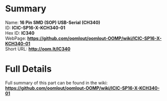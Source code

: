 
Summary
=================
  
Name: __16 Pin SMD (SOP) USB-Serial (CH340)__    
ID: __ICIC-SP16-X-KCH340-01__   
Hex ID: __IC340__   
WebPage: __https://github.com/oomlout/oomlout-OOMP/wiki/ICIC-SP16-X-KCH340-01__   
Short URL: __http://oom.lt/IC340__   

Full Details
==========================
Full summary of this part can be found in the wiki:   
__https://github.com/oomlout/oomlout-OOMP/wiki/ICIC-SP16-X-KCH340-01__    

